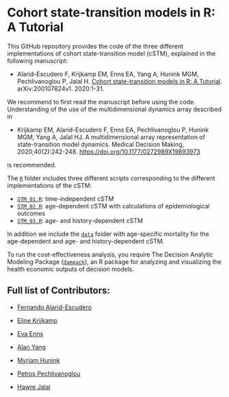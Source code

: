 # Cohort state-transition models in R: A Tutorial
This GitHub repository provides the code of the three different implementations of cohort state-transition model (cSTM), explained in the following manuscript: 

- Alarid-Escudero F, Krijkamp EM, Enns EA, Yang A, Hunink MGM, Pechlivanoglou P, Jalal H. [Cohort state-transition models in R: A Tutorial](http://arxiv.org/abs/2001.07824). arXiv:200107824v1. 2020:1-31.

We recommend to first read the manuscript before using the code. Understanding of the use of the multidimensional dynamics array described in 

- Krijkamp EM, Alarid-Escudero F, Enns EA, Pechlivanoglou P, Hunink MGM, Yang A, Jalal HJ. A multidimensional array representation of state-transition model dynamics. Medical Decision Making, 2020;40(2):242-248. https://doi.org/10.1177/0272989X19893973

is recommended.

The [`R`](https://github.com/DARTH-git/Cohort-modeling-tutorial/tree/master/R) folder includes three different scripts corresponding to the different implementations of the cSTM:
   - [`STM_01.R`](https://github.com/DARTH-git/Cohort-modeling-tutorial/blob/master/R/STM_01.R): time-independent cSTM 
   - [`STM_02.R`](https://github.com/DARTH-git/Cohort-modeling-tutorial/blob/master/R/STM_02.R): age-dependent cSTM with calculations of epidemiological outcomes
   - [`STM_03.R`](https://github.com/DARTH-git/Cohort-modeling-tutorial/blob/master/R/STM_03.R): age- and history-dependent cSTM

In addition we include the [`data`](https://github.com/DARTH-git/Cohort-modeling-tutorial/tree/master/data) folder with age-specific mortality for the age-dependent and age- and history-dependent cSTM.

To run the cost-effectiveness analysis, you require The Decision Analytic Modeling Package ([`dampack`](https://github.com/DARTH-git/dampack)), an R package for analyzing and visualizing the health economic outputs of decision models.

## Full list of Contributors:

  * [Fernando Alarid-Escudero](https://github.com/feralaes)
  
  * [Eline Krijkamp](https://github.com/krijkamp) 

  * [Eva Enns](https://github.com/evaenns)
  
  * [Alan Yang](https://github.com/alanyang0924)  
  
  * [Myriam Hunink](http://www.erasmus-epidemiology.nl/people/profile.php?id=45)
  
  * [Petros Pechlivanoglou](https://github.com/ppehli)
  
  * [Hawre Jalal](https://github.com/hjalal)
